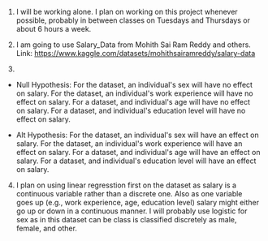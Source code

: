 1. I will be working alone. I plan on working on this project whenever possible, probably in between classes on Tuesdays and Thursdays or about 6 hours a week.

2. I am going to use Salary_Data from Mohith Sai Ram Reddy and others. Link: https://www.kaggle.com/datasets/mohithsairamreddy/salary-data 

3. 
* Null Hypothesis:
For the dataset, an individual's sex will have no effect on salary.
For the dataset, an individual's work experience will have no effect on salary.
For a dataset, and individual's age will have no effect on salary.
For a dataset, and individual's education level will have no effect on salary.

* Alt Hypothesis:
For the dataset, an individual's sex will have an effect on salary.
For the dataset, an individual's work experience will have an effect on salary.
For a dataset, and individual's age will have an effect on salary.
For a dataset, and individual's education level will have an effect on salary.

4. I plan on using linear regresstion first on the dataset as salary is a continuous variable rather than a discrete one. Also as one variable goes up (e.g., work experience, age, education level) salary might either go up or down in a continuous manner. I will probably use logistic for sex as in this dataset can be class is classified discretely as male, female, and other.

 